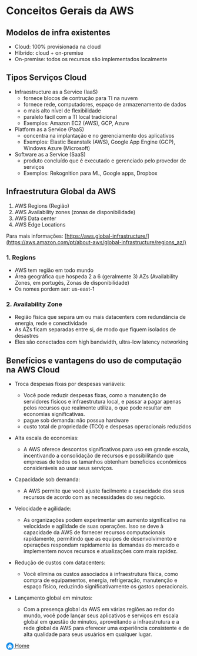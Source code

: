 # Conceitos Gerais da AWS

## Modelos de infra existentes

* Cloud: 100% provisionada na cloud
* Híbrido: cloud + on-premise
* On-premise: todos os recursos são implementados localmente

## Tipos Serviços Cloud

* Infraestructure as a Service (IaaS)
    - fornece blocos de contrução para TI na nuvem
    - fornece rede, computadores, espaço de armazenamento de dados
    - o mais alto nível de flexibilidade
    - paralelo fácil com a TI local tradicional
    - Exemplos: Amazon EC2 (AWS), GCP, Azure
* Platform as a Service (PaaS)
    - concentra na implantação e no gerenciamento dos aplicativos
    - Exemplos: Elastic Beanstalk (AWS), Google App Engine (GCP), Windows Azure (Microsoft)
* Software as a Service (SaaS)
    - produto concluído que é executado e gerenciado pelo provedor de serviços
    - Exemplos: Rekognition para ML, Google apps, Dropbox

## Infraestrutura Global da AWS

1. AWS Regions (Região)
2. AWS Availability zones (zonas de disponibilidade)
3. AWS Data center
4. AWS Edge Locations

Para mais informações: [https://aws.global-infrastructure/](https://aws.amazon.com/pt/about-aws/global-infrastructure/regions_az/)

### 1. Regions
* AWS tem região em todo mundo
* Área geográfica que hospeda 2 a 6 (geralmente 3) AZs (Availability Zones, em portugês, Zonas de disponibilidade)
* Os nomes pordem ser: us-east-1


### 2. Availability Zone
* Região física que separa um ou mais datacenters com redundância de energia, rede e conectividade
* As AZs ficam separadas entre si, de modo que fiquem isolados de desastres
* Eles são conectados com high bandwidth, ultra-low latency networking


## Benefícios e vantagens do uso de computação na AWS Cloud

* Troca despesas fixas por despesas variáveis:
    - Você pode reduzir despesas fixas, como a manutenção de servidores físicos e infraestrutura local, e passar a pagar apenas pelos recursos que realmente utiliza, o que pode resultar em economias significativas.
    - pague sob demanda: não possua hardware
    - custo total de propriedade (TCO) e despesas operacionais reduzidos

* Alta escala de economias:
    - A AWS oferece descontos significativos para uso em grande escala, incentivando a consolidação de recursos e possibilitando que empresas de todos os tamanhos obtenham benefícios econômicos consideráveis ao usar seus serviços.

* Capacidade sob demanda:
    - A AWS permite que você ajuste facilmente a capacidade dos seus recursos de acordo com as necessidades do seu negócio.

* Velocidade e agilidade:
    - As organizações podem experimentar um aumento significativo na velocidade e agilidade de suas operações. Isso se deve à capacidade da AWS de fornecer recursos computacionais rapidamente, permitindo que as equipes de desenvolvimento e operações respondam rapidamente às demandas do mercado e implementem novos recursos e atualizações com mais rapidez.

* Redução de custos com datacenters:
    - Você elimina os custos associados à infraestrutura física, como compra de equipamentos, energia, refrigeração, manutenção e espaço físico, reduzindo significativamente os gastos operacionais.

* Lançamento global em minutos:
    - Com a presença global da AWS em várias regiões ao redor do mundo, você pode lançar seus aplicativos e serviços em escala global em questão de minutos, aproveitando a infraestrutura e a rede global da AWS para oferecer uma experiência consistente e de alta qualidade para seus usuários em qualquer lugar.

[<img align="center" src="../images/botao-home.png" height="20" width="20"/> Home](../README.md)